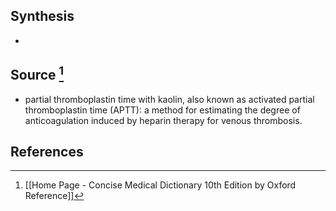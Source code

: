## Synthesis
- 
## Source [^1]
- partial thromboplastin time with kaolin, also known as activated partial thromboplastin time (APTT): a method for estimating the degree of anticoagulation induced by heparin therapy for venous thrombosis.
## References

[^1]: [[Home Page - Concise Medical Dictionary 10th Edition by Oxford Reference]]